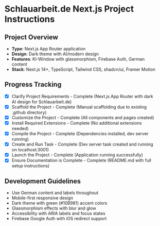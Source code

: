 # Schlauarbeit.de Next.js Project Instructions

## Project Overview
- **Type**: Next.js App Router application
- **Design**: Dark theme with AI/modern design
- **Features**: KI-Window with glassmorphism, Firebase Auth, German content
- **Stack**: Next.js 14+, TypeScript, Tailwind CSS, shadcn/ui, Framer Motion

## Progress Tracking

- [x] Clarify Project Requirements - Complete (Next.js App Router with dark AI design for Schlauarbeit.de)
- [x] Scaffold the Project - Complete (Manual scaffolding due to existing .github directory)
- [x] Customize the Project - Complete (All components and pages created)
- [x] Install Required Extensions - Complete (No additional extensions needed)
- [x] Compile the Project - Complete (Dependencies installed, dev server running)
- [x] Create and Run Task - Complete (Dev server task created and running on localhost:3001)
- [x] Launch the Project - Complete (Application running successfully)
- [x] Ensure Documentation is Complete - Complete (README.md with full setup instructions)

## Development Guidelines
- Use German content and labels throughout
- Mobile-first responsive design
- Dark theme with green (#10B981) accent colors
- Glassmorphism effects with blur and glow
- Accessibility with ARIA labels and focus states
- Firebase Google Auth with iOS redirect support